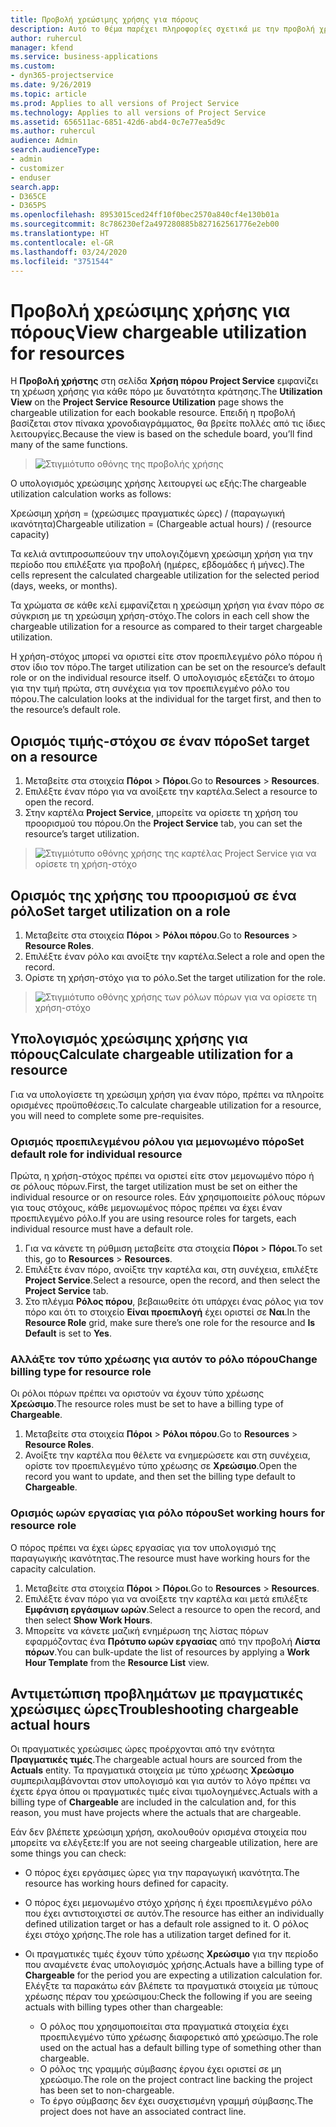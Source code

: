 ```yaml
---
title: Προβολή χρεώσιμης χρήσης για πόρους
description: Αυτό το θέμα παρέχει πληροφορίες σχετικά με την προβολή χρήσης του πόρου.
author: ruhercul
manager: kfend
ms.service: business-applications
ms.custom:
- dyn365-projectservice
ms.date: 9/26/2019
ms.topic: article
ms.prod: Applies to all versions of Project Service
ms.technology: Applies to all versions of Project Service
ms.assetid: 656511ac-6851-42d6-abd4-0c7e77ea5d9c
ms.author: ruhercul
audience: Admin
search.audienceType:
- admin
- customizer
- enduser
search.app:
- D365CE
- D365PS
ms.openlocfilehash: 8953015ced24ff10f0bec2570a840cf4e130b01a
ms.sourcegitcommit: 8c786230ef2a497280885b827162561776e2eb00
ms.translationtype: HT
ms.contentlocale: el-GR
ms.lasthandoff: 03/24/2020
ms.locfileid: "3751544"
---
```

# <a name="view-chargeable-utilization-for-resources"></a><span data-ttu-id="a3496-103">Προβολή χρεώσιμης χρήσης για πόρους</span><span class="sxs-lookup"><span data-stu-id="a3496-103">View chargeable utilization for resources</span></span>
 
<span data-ttu-id="a3496-104">Η **Προβολή χρήστης** στη σελίδα **Χρήση πόρου Project Service** εμφανίζει τη χρέωση χρήσης για κάθε πόρο με δυνατότητα κράτησης.</span><span class="sxs-lookup"><span data-stu-id="a3496-104">The **Utilization View** on the **Project Service Resource Utilization** page shows the chargeable utilization for each bookable resource.</span></span> <span data-ttu-id="a3496-105">Επειδή η προβολή βασίζεται στον πίνακα χρονοδιαγράμματος, θα βρείτε πολλές από τις ίδιες λειτουργίες.</span><span class="sxs-lookup"><span data-stu-id="a3496-105">Because the view is based on the schedule board, you’ll find many of the same functions.</span></span>

> ![Στιγμιότυπο οθόνης της προβολής χρήσης](media/FAQ-utilization-1.png)
 

<span data-ttu-id="a3496-107">Ο υπολογισμός χρεώσιμης χρήσης λειτουργεί ως εξής:</span><span class="sxs-lookup"><span data-stu-id="a3496-107">The chargeable utilization calculation works as follows:</span></span>

   <span data-ttu-id="a3496-108">Χρεώσιμη χρήση = (χρεώσιμες πραγματικές ώρες) / (παραγωγική ικανότητα)</span><span class="sxs-lookup"><span data-stu-id="a3496-108">Chargeable utilization = (Chargeable actual hours) / (resource capacity)</span></span>

<span data-ttu-id="a3496-109">Τα κελιά αντιπροσωπεύουν την υπολογιζόμενη χρεώσιμη χρήση για την περίοδο που επιλέξατε για προβολή (ημέρες, εβδομάδες ή μήνες).</span><span class="sxs-lookup"><span data-stu-id="a3496-109">The cells represent the calculated chargeable utilization for the selected period (days, weeks, or months).</span></span>

<span data-ttu-id="a3496-110">Τα χρώματα σε κάθε κελί εμφανίζεται η χρεώσιμη χρήση για έναν πόρο σε σύγκριση με τη χρεώσιμη χρήση-στόχο.</span><span class="sxs-lookup"><span data-stu-id="a3496-110">The colors in each cell show the chargeable utilization for a resource as compared to their target chargeable utilization.</span></span> 

<span data-ttu-id="a3496-111">Η χρήση-στόχος μπορεί να οριστεί είτε στον προεπιλεγμένο ρόλο πόρου ή στον ίδιο τον πόρο.</span><span class="sxs-lookup"><span data-stu-id="a3496-111">The target utilization can be set on the resource’s default role or on the individual resource itself.</span></span> <span data-ttu-id="a3496-112">Ο υπολογισμός εξετάζει το άτομο για την τιμή πρώτα, στη συνέχεια για τον προεπιλεγμένο ρόλο του πόρου.</span><span class="sxs-lookup"><span data-stu-id="a3496-112">The calculation looks at the individual for the target first, and then to the resource’s default role.</span></span>

## <a name="set-target-on-a-resource"></a><span data-ttu-id="a3496-113">Ορισμός τιμής-στόχου σε έναν πόρο</span><span class="sxs-lookup"><span data-stu-id="a3496-113">Set target on a resource</span></span>

1. <span data-ttu-id="a3496-114">Μεταβείτε στα στοιχεία **Πόροι** \> **Πόροι**.</span><span class="sxs-lookup"><span data-stu-id="a3496-114">Go to **Resources** \> **Resources**.</span></span> 
2. <span data-ttu-id="a3496-115">Επιλέξτε έναν πόρο για να ανοίξετε την καρτέλα.</span><span class="sxs-lookup"><span data-stu-id="a3496-115">Select a resource to open the record.</span></span> 
3. <span data-ttu-id="a3496-116">Στην καρτέλα **Project Service**, μπορείτε να ορίσετε τη χρήση του προορισμού του πόρου.</span><span class="sxs-lookup"><span data-stu-id="a3496-116">On the **Project Service** tab, you can set the resource’s target utilization.</span></span>

> ![Στιγμιότυπο οθόνης χρήσης της καρτέλας Project Service για να ορίσετε τη χρήση-στόχο](media/FAQ-utilization-2.png)
 
## <a name="set-target-utilization-on-a-role"></a><span data-ttu-id="a3496-118">Ορισμός της χρήσης του προορισμού σε ένα ρόλο</span><span class="sxs-lookup"><span data-stu-id="a3496-118">Set target utilization on a role</span></span>

1. <span data-ttu-id="a3496-119">Μεταβείτε στα στοιχεία **Πόροι** \> **Ρόλοι πόρου**.</span><span class="sxs-lookup"><span data-stu-id="a3496-119">Go to **Resources** \> **Resource Roles**.</span></span> 
2. <span data-ttu-id="a3496-120">Επιλέξτε έναν ρόλο και ανοίξτε την καρτέλα.</span><span class="sxs-lookup"><span data-stu-id="a3496-120">Select a role and open the record.</span></span> 
3. <span data-ttu-id="a3496-121">Ορίστε τη χρήση-στόχο για το ρόλο.</span><span class="sxs-lookup"><span data-stu-id="a3496-121">Set the target utilization for the role.</span></span>

> ![Στιγμιότυπο οθόνης χρήσης των ρόλων πόρων για να ορίσετε τη χρήση-στόχο](media/FAQ-utilization-3.png)
 
## <a name="calculate-chargeable-utilization-for-a-resource"></a><span data-ttu-id="a3496-123">Υπολογισμός χρεώσιμης χρήσης για πόρους</span><span class="sxs-lookup"><span data-stu-id="a3496-123">Calculate chargeable utilization for a resource</span></span>

<span data-ttu-id="a3496-124">Για να υπολογίσετε τη χρεώσιμη χρήση για έναν πόρο, πρέπει να πληροίτε ορισμένες προϋποθέσεις.</span><span class="sxs-lookup"><span data-stu-id="a3496-124">To calculate chargeable utilization for a resource, you will need to complete some pre-requisites.</span></span> 

### <a name="set-default-role-for-individual-resource"></a><span data-ttu-id="a3496-125">Ορισμός προεπιλεγμένου ρόλου για μεμονωμένο πόρο</span><span class="sxs-lookup"><span data-stu-id="a3496-125">Set default role for individual resource</span></span>

<span data-ttu-id="a3496-126">Πρώτα, η χρήση-στόχος πρέπει να οριστεί είτε στον μεμονωμένο πόρο ή σε ρόλους πόρων.</span><span class="sxs-lookup"><span data-stu-id="a3496-126">First, the target utilization must be set on either the individual resource or on resource roles.</span></span> <span data-ttu-id="a3496-127">Εάν χρησιμοποιείτε ρόλους πόρων για τους στόχους, κάθε μεμονωμένος πόρος πρέπει να έχει έναν προεπιλεγμένο ρόλο.</span><span class="sxs-lookup"><span data-stu-id="a3496-127">If you are using resource roles for targets, each individual resource must have a default role.</span></span> 

1. <span data-ttu-id="a3496-128">Για να κάνετε τη ρύθμιση μεταβείτε στα στοιχεία **Πόροι** \> **Πόροι**.</span><span class="sxs-lookup"><span data-stu-id="a3496-128">To set this, go to **Resources** \> **Resources**.</span></span> 
2. <span data-ttu-id="a3496-129">Επιλέξτε έναν πόρο, ανοίξτε την καρτέλα και, στη συνέχεια, επιλέξτε **Project Service**.</span><span class="sxs-lookup"><span data-stu-id="a3496-129">Select a resource, open the record, and then select the **Project Service** tab.</span></span> 
3. <span data-ttu-id="a3496-130">Στο πλέγμα **Ρόλος πόρου**, βεβαιωθείτε ότι υπάρχει ένας ρόλος για τον πόρο και ότι το στοιχείο **Είναι προεπιλογή** έχει οριστεί σε **Ναι**.</span><span class="sxs-lookup"><span data-stu-id="a3496-130">In the **Resource Role** grid, make sure there’s one role for the resource and **Is Default** is set to **Yes**.</span></span>
 
### <a name="change-billing-type-for-resource-role"></a><span data-ttu-id="a3496-131">Αλλάξτε τον τύπο χρέωσης για αυτόν το ρόλο πόρου</span><span class="sxs-lookup"><span data-stu-id="a3496-131">Change billing type for resource role</span></span>

<span data-ttu-id="a3496-132">Οι ρόλοι πόρων πρέπει να οριστούν να έχουν τύπο χρέωσης **Χρεώσιμο**.</span><span class="sxs-lookup"><span data-stu-id="a3496-132">The resource roles must be set to have a billing type of **Chargeable**.</span></span> 

1. <span data-ttu-id="a3496-133">Μεταβείτε στα στοιχεία **Πόροι** \> **Ρόλοι πόρου**.</span><span class="sxs-lookup"><span data-stu-id="a3496-133">Go to **Resources** \> **Resource Roles**.</span></span> 
2. <span data-ttu-id="a3496-134">Ανοίξτε την καρτέλα που θέλετε να ενημερώσετε και στη συνέχεια, ορίστε τον προεπιλεγμένο τύπο χρέωσης σε **Χρεώσιμο**.</span><span class="sxs-lookup"><span data-stu-id="a3496-134">Open the record you want to update, and then set the billing type default to **Chargeable**.</span></span>

### <a name="set-working-hours-for-resource-role"></a><span data-ttu-id="a3496-135">Ορισμός ωρών εργασίας για ρόλο πόρου</span><span class="sxs-lookup"><span data-stu-id="a3496-135">Set working hours for resource role</span></span>
 
<span data-ttu-id="a3496-136">Ο πόρος πρέπει να έχει ώρες εργασίας για τον υπολογισμό της παραγωγικής ικανότητας.</span><span class="sxs-lookup"><span data-stu-id="a3496-136">The resource must have working hours for the capacity calculation.</span></span> 

1. <span data-ttu-id="a3496-137">Μεταβείτε στα στοιχεία **Πόροι** \> **Πόροι**.</span><span class="sxs-lookup"><span data-stu-id="a3496-137">Go to **Resources** \> **Resources**.</span></span> 
2. <span data-ttu-id="a3496-138">Επιλέξτε έναν πόρο για να ανοίξετε την καρτέλα και μετά επιλέξτε **Εμφάνιση εργάσιμων ωρών**.</span><span class="sxs-lookup"><span data-stu-id="a3496-138">Select a resource to open the record, and then select **Show Work Hours**.</span></span> 
3. <span data-ttu-id="a3496-139">Μπορείτε να κάνετε μαζική ενημέρωση της λίστας πόρων εφαρμόζοντας ένα **Πρότυπο ωρών εργασίας** από την προβολή **Λίστα πόρων**.</span><span class="sxs-lookup"><span data-stu-id="a3496-139">You can bulk-update the list of resources by applying a **Work Hour Template** from the **Resource List** view.</span></span>

## <a name="troubleshooting-chargeable-actual-hours"></a><span data-ttu-id="a3496-140">Αντιμετώπιση προβλημάτων με πραγματικές χρεώσιμες ώρες</span><span class="sxs-lookup"><span data-stu-id="a3496-140">Troubleshooting chargeable actual hours</span></span>

<span data-ttu-id="a3496-141">Οι πραγματικές χρεώσιμες ώρες προέρχονται από την ενότητα **Πραγματικές τιμές**.</span><span class="sxs-lookup"><span data-stu-id="a3496-141">The chargeable actual hours are sourced from the **Actuals** entity.</span></span> <span data-ttu-id="a3496-142">Τα πραγματικά στοιχεία με τύπο χρέωσης **Χρεώσιμο** συμπεριλαμβάνονται στον υπολογισμό και για αυτόν το λόγο πρέπει να έχετε έργα όπου οι πραγματικές τιμές είναι τιμολογημένες.</span><span class="sxs-lookup"><span data-stu-id="a3496-142">Actuals with a billing type of **Chargeable** are included in the calculation and, for this reason, you must have projects where the actuals that are chargeable.</span></span>

<span data-ttu-id="a3496-143">Εάν δεν βλέπετε χρεώσιμη χρήση, ακολουθούν ορισμένα στοιχεία που μπορείτε να ελέγξετε:</span><span class="sxs-lookup"><span data-stu-id="a3496-143">If you are not seeing chargeable utilization, here are some things you can check:</span></span>

- <span data-ttu-id="a3496-144">Ο πόρος έχει εργάσιμες ώρες για την παραγωγική ικανότητα.</span><span class="sxs-lookup"><span data-stu-id="a3496-144">The resource has working hours defined for capacity.</span></span>
- <span data-ttu-id="a3496-145">Ο πόρος έχει μεμονωμένο στόχο χρήσης ή έχει προεπιλεγμένο ρόλο που έχει αντιστοιχιστεί σε αυτόν.</span><span class="sxs-lookup"><span data-stu-id="a3496-145">The resource has either an individually defined utilization target or has a default role assigned to it.</span></span> <span data-ttu-id="a3496-146">Ο ρόλος έχει στόχο χρήσης.</span><span class="sxs-lookup"><span data-stu-id="a3496-146">The role has a utilization target defined for it.</span></span>
- <span data-ttu-id="a3496-147">Οι πραγματικές τιμές έχουν τύπο χρέωσης **Χρεώσιμο** για την περίοδο που αναμένετε ένας υπολογισμός χρήσης.</span><span class="sxs-lookup"><span data-stu-id="a3496-147">Actuals have a billing type of **Chargeable** for the period you are expecting a utilization calculation for.</span></span> <span data-ttu-id="a3496-148">Ελέγξτε τα παρακάτω εάν βλέπετε τα πραγματικά στοιχεία με τύπους χρέωσης πέραν του χρεώσιμου:</span><span class="sxs-lookup"><span data-stu-id="a3496-148">Check the following if you are seeing actuals with billing types other than chargeable:</span></span>

  - <span data-ttu-id="a3496-149">Ο ρόλος που χρησιμοποιείται στα πραγματικά στοιχεία έχει προεπιλεγμένο τύπο χρέωσης διαφορετικό από χρεώσιμο.</span><span class="sxs-lookup"><span data-stu-id="a3496-149">The role used on the actual has a default billing type of something other than chargeable.</span></span>
  - <span data-ttu-id="a3496-150">Ο ρόλος της γραμμής σύμβασης έργου έχει οριστεί σε μη χρεώσιμο.</span><span class="sxs-lookup"><span data-stu-id="a3496-150">The role on the project contract line backing the project has been set to non-chargeable.</span></span>
  - <span data-ttu-id="a3496-151">Το έργο σύμβασης δεν έχει συσχετισμένη γραμμή σύμβασης.</span><span class="sxs-lookup"><span data-stu-id="a3496-151">The project does not have an associated contract line.</span></span>

